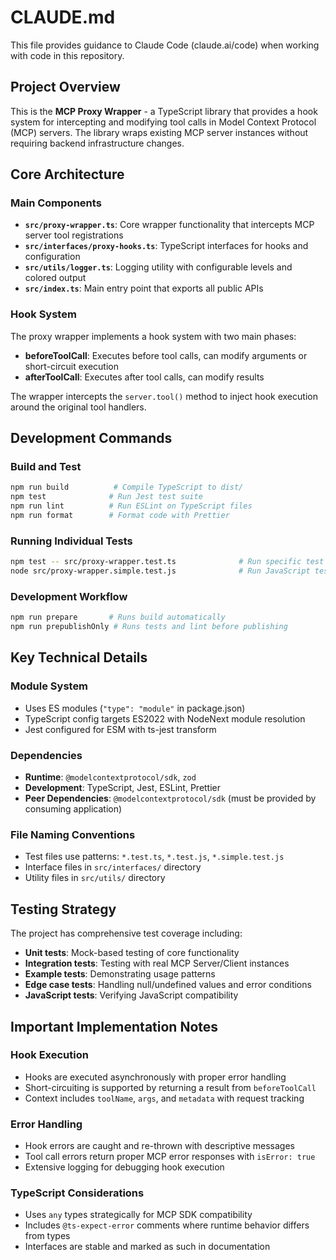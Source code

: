 # CLAUDE.md

This file provides guidance to Claude Code (claude.ai/code) when working with code in this repository.

## Project Overview

This is the **MCP Proxy Wrapper** - a TypeScript library that provides a hook system for intercepting and modifying tool calls in Model Context Protocol (MCP) servers. The library wraps existing MCP server instances without requiring backend infrastructure changes.

## Core Architecture

### Main Components

- **`src/proxy-wrapper.ts`**: Core wrapper functionality that intercepts MCP server tool registrations
- **`src/interfaces/proxy-hooks.ts`**: TypeScript interfaces for hooks and configuration
- **`src/utils/logger.ts`**: Logging utility with configurable levels and colored output
- **`src/index.ts`**: Main entry point that exports all public APIs

### Hook System

The proxy wrapper implements a hook system with two main phases:
- **beforeToolCall**: Executes before tool calls, can modify arguments or short-circuit execution
- **afterToolCall**: Executes after tool calls, can modify results

The wrapper intercepts the `server.tool()` method to inject hook execution around the original tool handlers.

## Development Commands

### Build and Test
```bash
npm run build          # Compile TypeScript to dist/
npm test              # Run Jest test suite
npm run lint          # Run ESLint on TypeScript files
npm run format        # Format code with Prettier
```

### Running Individual Tests
```bash
npm test -- src/proxy-wrapper.test.ts              # Run specific test file
node src/proxy-wrapper.simple.test.js              # Run JavaScript test directly
```

### Development Workflow
```bash
npm run prepare       # Runs build automatically
npm run prepublishOnly # Runs tests and lint before publishing
```

## Key Technical Details

### Module System
- Uses ES modules (`"type": "module"` in package.json)
- TypeScript config targets ES2022 with NodeNext module resolution
- Jest configured for ESM with ts-jest transform

### Dependencies
- **Runtime**: `@modelcontextprotocol/sdk`, `zod`
- **Development**: TypeScript, Jest, ESLint, Prettier
- **Peer Dependencies**: `@modelcontextprotocol/sdk` (must be provided by consuming application)

### File Naming Conventions
- Test files use patterns: `*.test.ts`, `*.test.js`, `*.simple.test.js`
- Interface files in `src/interfaces/` directory
- Utility files in `src/utils/` directory

## Testing Strategy

The project has comprehensive test coverage including:
- **Unit tests**: Mock-based testing of core functionality
- **Integration tests**: Testing with real MCP Server/Client instances
- **Example tests**: Demonstrating usage patterns
- **Edge case tests**: Handling null/undefined values and error conditions
- **JavaScript tests**: Verifying JavaScript compatibility

## Important Implementation Notes

### Hook Execution
- Hooks are executed asynchronously with proper error handling
- Short-circuiting is supported by returning a result from `beforeToolCall`
- Context includes `toolName`, `args`, and `metadata` with request tracking

### Error Handling
- Hook errors are caught and re-thrown with descriptive messages
- Tool call errors return proper MCP error responses with `isError: true`
- Extensive logging for debugging hook execution

### TypeScript Considerations
- Uses `any` types strategically for MCP SDK compatibility
- Includes `@ts-expect-error` comments where runtime behavior differs from types
- Interfaces are stable and marked as such in documentation